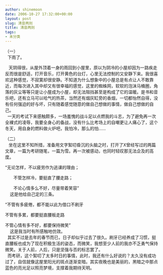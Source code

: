 ```yaml
---
author: shinemoon
date: 2006-10-27 17:32:00+00:00
layout: post
slug: 清音两则
title: 清音两则
tags:
- 未分类
---
```


（一）  
  下雨了。

  


   天阴得很，从屋外顶着一身的雨回到小屋里，原以为阴冷的小屋却因为一路疾走反而很是舒适，打开音乐，打开黄色的台灯，心里无法控制的又安静下来。我很喜欢这种感觉，不寂寞却很安静。不知道为什么想象中的小屋总是有点让人不敢靠近，而每次进入其中却又有很幸福的感觉，这里的蜘蛛网，软软的泡沫马桶圈，角落的灰尘等等只是让小屋成为小屋，却无法阻挡甚至是构成了它的温暖。是书和音乐吧，还有立马可以哈气的热茶，当然还有烟灰缸旁的香烟，一切都怡然自得，没有任何强迫的好与坏，只有随着感觉随意的做自己想做的事情，做自己想做的自己。   
  一天的考试下来感触颇多，一场羞愧的战斗足以点燃我的斗志，为了避免再一次全裸式的凌辱，我要全身心的备战，没有什么比考场上的自嘲更让人痛心了，这个冬天，用自身的燃料做火炉吧，我怕冷，那么的怕……  
  
（二）  
   坐在这里不知所措，准备用文字絮叨昏沉的头脑之时，打开了X曾经写过的两篇文章，一篇为考研随笔，一篇为雪。再一次被感动，也同时轻叹那无法企及的高度。

  


“无论怎样，不以疲劳作为逃课的理由；

  


       不管怎样冷，要挺直了腰走路；

  


       不论心情多么不好，尽量带着笑容”   
    这是他给自己定的三条。

  


“不管有多疲倦，都不能以此为借口不刷牙

  


不管有多累，都要挺直腰板走路

  


不管心情有多不好，都要保持微笑”   
    这是我当时有所感触地仿效。  
  其实不过是去年的春节而已，日子却似乎过去了很久。刷牙已经养成了习惯，挺直腰板也成为了现在积极生活的姿态，而微笑，我想至少人前的我亦不乏勇气保持微笑。关于人前，人后，只是坚强与否的标志罢了。  
  而考研，这个絮叨了太多时日的事情，此时，我还有什么好说的？太久没有成功过了，自信就像这屋里阳光的斑点逐渐变暗。其实夜晚也是美丽的，黑暗之中那点蓝色的亮光足以照亮梦境，支撑着我期待天明。 
